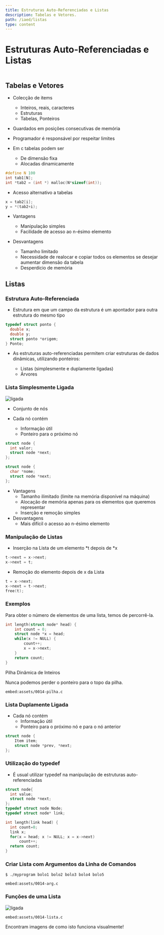 ```yaml
---
title: Estruturas Auto-Referenciadas e Listas
description: Tabelas e Vetores.
path: /iaed/listas
type: content
---
```


# Estruturas Auto-Referenciadas e Listas

```toc

```

## Tabelas e Vetores

- Colecção de items

  - Inteiros, reais, caracteres
  - Estruturas
  - Tabelas, Ponteiros

- Guardados em posições consecutivas de memória
- Programador é responsável por respeitar limites

- Em c tabelas podem ser
  - De dimensão fixa
  - Alocadas dinamicamente

```c
#define N 100
int tab1[N];
int *tab2 = (int *) malloc(N*sizeof(int));
```

- Acesso alternativo a tabelas

```c
x = tab2[i];
y = *(tab2+i);
```

- Vantagens

  - Manipulação simples
  - Facilidade de acesso ao n-ésimo elemento

- Desvantagens
  - Tamanho limitado
  - Necessidade de realocar e copiar todos os elementos se desejar aumentar dimensão da tabela
  - Desperdicio de memória

## Listas

### Estrutura Auto-Referenciada

- Estrutura em que um campo da estrutura é um
  apontador para outra estrutura do mesmo tipo

```c
typedef struct ponto {
  double x;
  double y;
  struct ponto *origem;
} Ponto;
```

- As estruturas auto-referenciadas permitem criar
  estruturas de dados dinâmicas, utilizando ponteiros:

  - Listas (simplesmente e duplamente ligadas)
  - Árvores

### Lista Simplesmente Ligada

![ligada](./assets/0014-listaligada.png#dark=1)

- Conjunto de nós

- Cada nó contém
  - Informação útil
  - Ponteiro para o próximo nó

```c
struct node {
  int valor;
  struct node *next;
};

struct node {
  char *nome;
  struct node *next;
};
```

- Vantagens
  - Tamanho ilimitado (limite na memória disponível na máquina)
  - Alocação de memória apenas para os elementos que queremos
    representar
  - Inserção e remoção simples
- Desvantagens
  - Mais difícil o acesso ao n-ésimo elemento

### Manipulação de Listas

- Inserção na Lista de um elemento *t depois de *x

```c
t->next = x->next;
x->next = t;
```

- Remoção do elemento depois de x da Lista

```c
t = x->next;
x->next = t->next;
free(t);
```

### Exemplos

Para obter o número de elementos de uma lista, temos de percorrê-la.

```c
int length(struct node* head) {
    int count = 0;
    struct node *x = head;
    while(x != NULL) {
        count++;
        x = x->next;
    }
    return count;
}
```

Pilha Dinâmica de Inteiros

Nunca podemos perder o ponteiro para o topo da pilha.

`embed:assets/0014-pilha.c`

### Lista Duplamente Ligada

- Cada nó contém
  - Informação útil
  - Ponteiro para o próximo nó e para o nó anterior

```c
struct node {
    Item item;
    struct node *prev, *next;
};
```

### Utilização do typedef

- É usual utilizar typedef na manipulação de estruturas
  auto-referenciadas

```c
struct node{
  int value;
  struct node *next;
};
typedef struct node Node;
typedef struct node* link;

int length(link head) {
  int count=0;
  link x;
  for(x = head; x != NULL; x = x->next)
      count++;
  return count;
}
```

### Criar Lista com Argumentos da Linha de Comandos

`$ ./myprogram bolo1 bolo2 bolo3 bolo4 bolo5`

`embed:assets/0014-arg.c`

### Funções de uma Lista

![ligada](./assets/0014-listaligada.png#dark=1)

`embed:assets/0014-lista.c`

Encontram imagens de como isto funciona visualmente!
